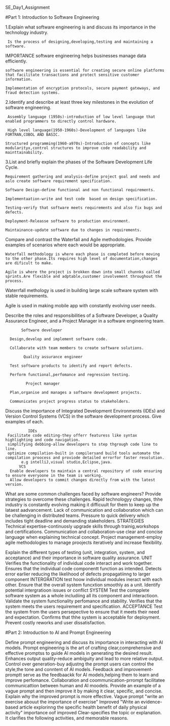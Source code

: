 SE_Day1_Assignment

#Part 1: Introduction to Software Engineering

1.Explain what software engineering is and discuss its importance in the technology industry.

     Is the process of designing,developing,testing and maintaining a software.
     
IMPORTANCE 
    software engineering helps businesses manage data efficiently.
    
    software engineering is essential for creating secure online platforms that facilitate transactions and protect sensitive customer information.
    
    Implementation of encryption protocols, secure payment gateways, and fraud detection systems.
    
2.Identify and describe at least three key milestones in the evolution of software engineering.

     Assembly language (1950s)-introduction of low level language that enabled programmers to directly control hardware.

     High level language(1950-1960s)-Development of languages like FORTRAN,COBOL AND BASIC.
     
    Structured programming(1960-a970s)-Introduction of concepts like modularityx,control structures to improve code readability and mainttainability.
    
3.List and briefly explain the phases of the Software Development Life Cycle.

    Requirement gathering and analysis-define project goal and needs and aslo create software requirement specification.
    
    Software Design-define functional and non functional requirements.
    
    Implementaation-write and test code  based on design specification.
    
    Testing-verify that software meets requirements and also fix bugs and defects.
    
    Deployment-Releasse software to production environment.
    
    Maintainance-update software due to changes in requirements.
    
Compare and contrast the Waterfall and Agile methodologies. Provide examples of scenarios where each would be appropriate.

    Waterfall methodology is where each phase is completed before moving to the other phase.Its requires high level of documentation,changes are dificult to make.
    
    Agile is where the project is brokken down into small chunnks called sprints.Are flexible and adptable,customer involvement throughout the process.
    
  Waterrfall methology is used in building large scale software system with stable requirements.
  
  Agile is used in making mobile app with constantly evolving user needs.
  
Describe the roles and responsibilities of a Software Developer, a Quality Assurance Engineer, and a Project Manager in a software engineering team.

           Software developer
           
      Design,develop and implement software code.
      
      Collaborate with team members to create software solutions.
      
            Quality assurance engineer
            
      Test software products to identify and report defects.
      
      Perform functional,perfomance and regression testing.
      
             Project manager
             
      Plan,organise and manages a software development projects.
      
      Communicates project progress status to stakeholders.
      

Discuss the importance of Integrated Development Environments (IDEs) and Version Control Systems (VCS) in the software development process. Give examples of each.

              IDEs
     Facilitate code editing-they offerr featuress like syntax highlighting and code navigation.
     simplifying debbing-allow developers to step thgrough code line to line.
     optimize compilation-built in compilersand build tools automate the compilation proocess and proviode detailed errorfor faster resolution.
           e.g intelliJ,visual studio,Eclipse,java.
          VCS
      Enable developers to maintain a central repository of code ensuring to ensure everyoone in the team is working.
      Allow developers to commit changes directly from with the latest version. 
What are some common challenges faced by software engineers? Provide strategies to overcome these challenges.
    Rapid technologyy changes, thhe industry is constantly evolving making it difficuult for them to keep up the lataest aadvancement.
    Lack of communication and collaboration which can be challenging in distributed teams.
    Pressure to quick delivery which includes tight deadline and demanding stakeholders.
         STRATEGIES
    Technical expertise-continuosly upgrade skills through trainig,workshops and certifications.
    Communication and collaboration-use clear and concise language when explaining technical concept.
    Project management-employ agile methodologies to manage proojects iteratively and increase flexibility.

Explain the different types of testing (unit, integration, system, and acceptance) and their importance in software quality assurance.
         UNIT
    Verifies the functionality of individual code interact  and work together.
  Ensures that the individual code componentt function as intended.
  Detects error earlier reducing the likelihood of defects propagatiinng to larger component
          INTERGRATION
     test hoow individual modules ineract with each other.
   Ensure that the overall system funcxtion smoothly as a unit.
   Identify potential intergratioon issues or conflict
          SYSTEM
      Test the compplete software system as a whole includiing all its component and interactioon.
   Validate the system functionality perfomance and stability. 
   Verifies that the system meets the users requirement and specificatiion.
         ACCEPTANCE
        Test the system from the users persepective to ensure that it meets their need and expectation.
   Confirms that thhe system is acceptable for deployment.
   Prevent costly reworks and user dissatisfaction.

#Part 2: Introduction to AI and Prompt Engineering

Define prompt engineering and discuss its importance in interacting with AI models.
     Prompt engineering is the art of crafting clear,comprehensive and effective promptss to guide AI models in generating the desired result.
    Enhances output quality-reduce ambiguity and lead to more relative output.
    Control over generation-buy adjustng the prompt users can control the style,the tone and conntent of AI models.
    Feedback and improvement-promptt serve as the feedbaackk for AI models,helping them to learn and improve perfomance.
    Collaboration and coommunication-prrompt facilitatee communicattion between human and AI moodels.
Provide an example of a vague prompt and then improve it by making it clear, specific, and concise. Explain why the improved prompt is more effective.
         Vague prompt
    "write an exercise abouut the importance of exercise"
         Improved
       "Write an evidence-based article explorinng the specific health benefit of daily physical activity"
         importance oof improved
     Clear-specifies the topic or explanation.
     It clarifies the following activities, and memorable reasons.


